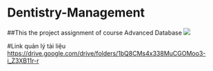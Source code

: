 # Dentistry-Management
##This the project assignment of course Advanced Database 
![](https://149501111.v2.pressablecdn.com/wp-content/uploads/2022/08/Dental-Clinic-Management-System.webp)

#Link quản lý tài liệu
https://drive.google.com/drive/folders/1bQ8CMs4x338MuCGOMoo3-i_Z3XB11r-r